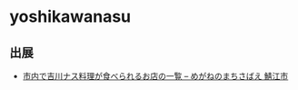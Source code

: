 # yoshikawanasu
 
## 出展

- [市内で吉川ナス料理が食べられるお店の一覧 – めがねのまちさばえ 鯖江市](https://www.city.sabae.fukui.jp/kanko_sangyo/sangyo/noringyoshinko/sabae_yasai/NoSeisaku0120230412.html)
